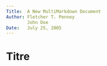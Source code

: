 ```yaml
---
Title:	A New MultiMarkdown Document  
Author: Fletcher T. Penney	
		John Doe  
Date:	July 25, 2005
---
```


# Titre
